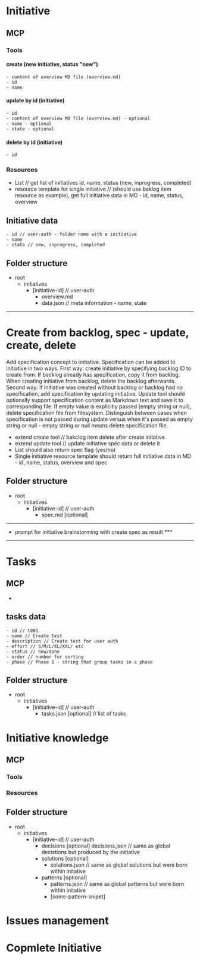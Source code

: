 # Initiative

## MCP
### Tools
#### create (new initiative, status "new")
   	- content of overview MD file (overview.md)
    - id
    - name
#### update by id (initiative)
    - id
   	- content of overview MD file (overview.md) - optional
    - name - optional
    - state - optional
#### delete by id (initiative)
    - id

### Resources
 - List // get list of initiatives id, name, status (new, inprogress, completed)
 - resource template for single initiative // (should use baklog item resource as example), get full initiative data in MD - id, name, status, overview

## Initiative data
	- id // user-auth - folder name with a initiative
	- name
	- state	// new, inprogress, completed


## Folder structure
- root
	- initiatives
		- [initiative-id] // user-auth
			- overview.md
			- data.json // meta information - name, state

-----------------------

# Create from backlog, spec - update, create, delete
Add specification concept to initiative. Specification can be added to initiative in two ways. First way: create initiative by specifying backlog ID to create from. If backlog already has specification, copy it from backlog. When creating initiative from backlog, delete the backlog afterwards. Second way: if initiative was created without backlog or backlog had no specification, add specification by updating initiative. Update tool should optionally support specification content as Markdown text and save it to corresponding file. If empty value is explicitly passed (empty string or null), delete specification file from filesystem. Distinguish between cases when specification is not passed during update versus when it's passed as empty string or null - empty string or null means delete specification file.

 - extend create tool // bakclog item delete after create initative
 - extend update tool // update initiative spec data or delete it
 - List should also return spec flag (yes/no)
 - Single initiative resource template should return full initiative data in MD - id, name, status, overview and spec




## Folder structure
- root
	- initiatives
		- [initiative-id] // user-auth
			- spec.md [optional]


-----------------------

 - prompt for initiative brainstorming with create spec as result ***

-----------------------

# Tasks

## MCP
 -

## tasks data
	- id // t001
	- name // Create test
	- description // Create test for user auth
	- effort // S/M/L/XL/XXL/ etc
	- status // new/done
	- order // number for sorting
	- phase // Phase 1 - string that group tasks in a phase

## Folder structure
- root
	- initiatives
		- [initiative-id] // user-auth
			- tasks.json [optional] // list of tasks

# Initiative knowledge
## MCP
### Tools
### Resources

## Folder structure
- root
	- initiatives
		- [initiative-id] // user-auth
			- decisions [optional]
				decisions.json // same as global decistions but produced by the initiative
			- solutions [optional]
				- solutions.json // same as global solutions but were born within initative
			- patterns [optional]
				- patterns.json // same as global patterns but were born within initative
				- [some-pattern-snipet]



# Issues management

# Copmlete Initiative
